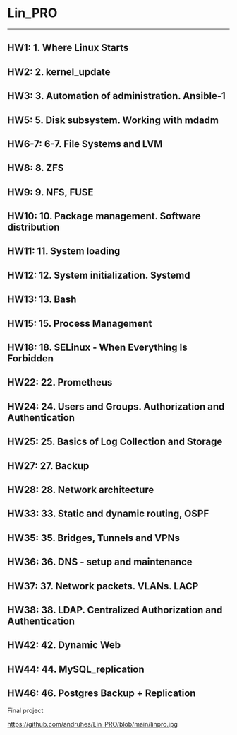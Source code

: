 # Lin_PRO
---
HW1: 1. Where Linux Starts
---
HW2: 2. kernel_update
---
HW3: 3. Automation of administration. Ansible-1
---
HW5: 5. Disk subsystem. Working with mdadm
---
HW6-7: 6-7. File Systems and LVM
---
HW8: 8. ZFS
---
HW9: 9. NFS, FUSE
---
HW10: 10. Package management. Software distribution
---
HW11: 11. System loading
---
HW12: 12. System initialization. Systemd
---
HW13: 13. Bash
---
HW15: 15. Process Management
---
HW18: 18. SELinux - When Everything Is Forbidden
---
HW22: 22. Prometheus
---
HW24: 24. Users and Groups. Authorization and Authentication
---
HW25: 25. Basics of Log Collection and Storage
---
HW27: 27. Backup
---
HW28: 28. Network architecture
---
HW33: 33. Static and dynamic routing, OSPF
---
HW35: 35. Bridges, Tunnels and VPNs
---
HW36: 36. DNS - setup and maintenance
---
HW37: 37. Network packets. VLANs. LACP
---
HW38: 38. LDAP. Centralized Authorization and Authentication
---
HW42: 42. Dynamic Web
---
HW44: 44. MySQL_replication
---
HW46: 46. Postgres Backup + Replication
---
Final project

https://github.com/andruhes/Lin_PRO/blob/main/linpro.jpg

